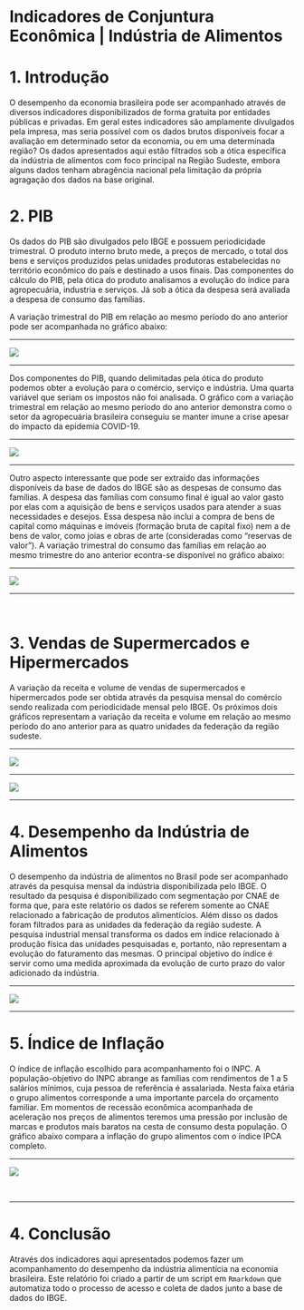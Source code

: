 Indicadores de Conjuntura Econômica \| Indústria de Alimentos
================

# 1. Introdução

O desempenho da economia brasileira pode ser acompanhado através de
diversos indicadores disponibilizados de forma gratuita por entidades
públicas e privadas. Em geral estes indicadores são amplamente
divulgados pela impresa, mas seria possível com os dados brutos
disponíveis focar a avaliação em determinado setor da economia, ou em
uma determinada região? Os dados apresentados aqui estão filtrados sob a
ótica específica da indústria de alimentos com foco principal na Região
Sudeste, embora alguns dados tenham abragência nacional pela limitação
da própria agragação dos dados na base original.

# 2. PIB

Os dados do PIB são divulgados pelo IBGE e possuem periodicidade
trimestral. O produto interno bruto mede, a preços de mercado, o total
dos bens e serviços produzidos pelas unidades produtoras estabelecidas
no território econômico do país e destinado a usos finais. Das
componentes do cálculo do PIB, pela ótica do produto analisamos a
evolução do índice para agropecuária, industria e serviços. Já sob a
ótica da despesa será avaliada a despesa de consumo das famílias.

A variação trimestral do PIB em relação ao mesmo período do ano anterior
pode ser acompanhada no gráfico abaixo:
<hr>

![](README_files/figure-gfm/pib-1.png)<!-- -->

<hr>

Dos componentes do PIB, quando delimitadas pela ótica do produto podemos
obter a evolução para o comércio, serviço e indústria. Uma quarta
variável que seriam os impostos não foi analisada. O gráfico com a
variação trimestral em relação ao mesmo período do ano anterior
demonstra como o setor da agropecuária brasileira conseguiu se manter
imune a crise apesar do impacto da epidemia COVID-19.

<hr>

![](README_files/figure-gfm/pib_csi-1.png)<!-- -->

<hr>

Outro aspecto interessante que pode ser extraído das informações
disponíveis da base de dados do IBGE são as despesas de consumo das
famílias. A despesa das famílias com consumo final é igual ao valor
gasto por elas com a aquisição de bens e serviços usados para atender a
suas necessidades e desejos. Essa despesa não inclui a compra de bens de
capital como máquinas e imóveis (formação bruta de capital fixo) nem a
de bens de valor, como joias e obras de arte (consideradas como
“reservas de valor”). A variação trimestral do consumo das famílias em
relação ao mesmo trimestre do ano anterior econtra-se disponível no
gráfico abaixo:

<hr>

![](README_files/figure-gfm/pib_cf-1.png)<!-- -->

<hr>

<br>

# 3. Vendas de Supermercados e Hipermercados

A variação da receita e volume de vendas de supermercados e
hipermercados pode ser obtida através da pesquisa mensal do comércio
sendo realizada com periodicidade mensal pelo IBGE. Os próximos dois
gráficos representam a variação da receita e volume em relação ao mesmo
período do ano anterior para as quatro unidades da federação da região
sudeste.

<hr>

![](README_files/figure-gfm/graf_pmc_rob-1.png)<!-- -->

<hr>

![](README_files/figure-gfm/graf_pmc_vol-1.png)<!-- -->

<hr>

# 4. Desempenho da Indústria de Alimentos

O desempenho da indústria de alimentos no Brasil pode ser acompanhado
através da pesquisa mensal da indústria disponibilizada pelo IBGE. O
resultado da pesquisa é disponibilizado com segmentação por CNAE de
forma que, para este relatório os dados se referem somente ao CNAE
relacionado a fabricação de produtos alimentícios. Além disso os dados
foram filtrados para as unidades da federação da região sudeste. A
pesquisa industrial mensal transforma os dados em índice relacionado à
produção física das unidades pesquisadas e, portanto, não representam a
evolução do faturamento das mesmas. O principal objetivo do índice é
servir como uma medida aproximada da evolução de curto prazo do valor
adicionado da indústria.

<hr>

![](README_files/figure-gfm/graf_pmi-1.png)<!-- -->

<hr>

# 5. Índice de Inflação

O índice de inflação escolhido para acompanhamento foi o INPC. A
população-objetivo do INPC abrange as famílias com rendimentos de 1 a 5
salários mínimos, cuja pessoa de referência é assalariada. Nesta faixa
etária o grupo alimentos corresponde a uma importante parcela do
orçamento familiar. Em momentos de recessão econômica acompanhada de
aceleração nos preços de alimentos teremos uma pressão por inclusão de
marcas e produtos mais baratos na cesta de consumo desta população. O
gráfico abaixo compara a inflação do grupo alimentos com o índice IPCA
completo.

<hr>

![](README_files/figure-gfm/graf_inpc-1.png)<!-- -->

<br>
<hr>

# 4. Conclusão

Através dos indicadores aqui apresentados podemos fazer um
acompanhamento do desempenho da indústria alimentícia na economia
brasileira. Este relatório foi criado a partir de um script em
`Rmarkdown` que automatiza todo o processo de acesso e coleta de dados
junto a base de dados do IBGE.
